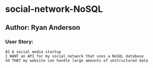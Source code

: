 # social-network-NoSQL

## Author: Ryan Anderson


### User Story:
```
AS A social media startup
I WANT an API for my social network that uses a NoSQL database
SO THAT my website can handle large amounts of unstructured data
```